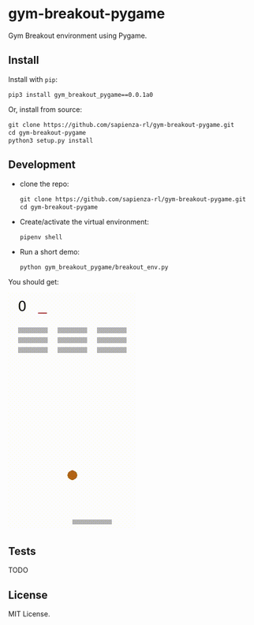 # gym-breakout-pygame

Gym Breakout environment using Pygame.

## Install

Install with `pip`:

    pip3 install gym_breakout_pygame==0.0.1a0
    
Or, install from source:

    git clone https://github.com/sapienza-rl/gym-breakout-pygame.git
    cd gym-breakout-pygame
    python3 setup.py install

## Development

- clone the repo:

      git clone https://github.com/sapienza-rl/gym-breakout-pygame.git
      cd gym-breakout-pygame
    
- Create/activate the virtual environment:

      pipenv shell
    
- Run a short demo:

      python gym_breakout_pygame/breakout_env.py
      
You should get:

![](docs/breakout-example.gif)

## Tests

TODO

## License

MIT License.